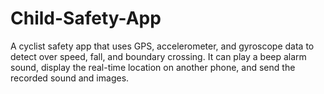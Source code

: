 # Child-Safety-App
A cyclist safety app that uses GPS, accelerometer, and gyroscope data to detect over speed, fall, and boundary crossing. It can play a beep alarm sound, display the real-time location on another phone, and send the recorded sound and images.
